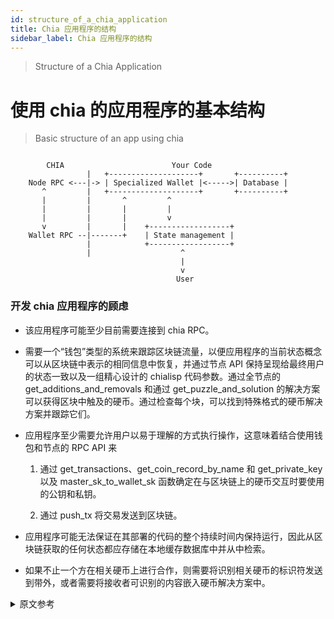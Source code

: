 ```yaml
---
id: structure_of_a_chia_application
title: Chia 应用程序的结构
sidebar_label: Chia 应用程序的结构
---
```


> Structure of a Chia Application

# 使用 chia 的应用程序的基本结构

> Basic structure of an app using chia

```

        CHIA                        Your Code
                 |   +--------------------+       +----------+
    Node RPC <---|-> | Specialized Wallet |<----->| Database |
       ^         |   +--------------------+       +----------+
       |         |       ^         ^
       |         |       |         |
       |         |       |         v
       v         |       |    +------------------+
    Wallet RPC --|-------+    | State management |
                 |            +------------------+
                 |                    ^
                                      |
                                      v
                                     User
```

### 开发 chia 应用程序的顾虑

- 该应用程序可能至少目前需要连接到 chia RPC。

- 需要一个“钱包”类型的系统来跟踪区块链流量，以便应用程序的当前状态概念可以从区块链中表示的相同信息中恢复，并通过节点 API 保持呈现给最终用户的状态一致以及一组精心设计的 chialisp 代码参数。通过全节点的 get_additions_and_removals 和通过 get_puzzle_and_solution 的解决方案可以获得区块中触及的硬币。通过检查每个块，可以找到特殊格式的硬币解决方案并跟踪它们。

- 应用程序至少需要允许用户以易于理解的方式执行操作，这意味着结合使用钱包和节点的 RPC API 来

   1. 通过 get_transactions、get_coin_record_by_name 和 get_private_key 以及 master_sk_to_wallet_sk 函数确定在与区块链上的硬币交互时要使用的公钥和私钥。

   2. 通过 push_tx 将交易发送到区块链。

- 应用程序可能无法保证在其部署的代码的整个持续时间内保持运行，因此从区块链获取的任何状态都应存储在本地缓存数据库中并从中检索。

- 如果不止一个方在相关硬币上进行合作，则需要将识别相关硬币的标识符发送到带外，或者需要将接收者可识别的内容嵌入硬币解决方案中。

<details>
<summary>原文参考</summary>

- ### Concerns for developing chia apps

- The app likely needs a connection to the chia RPC at least for now.

- A "wallet" type system is needed to track blockchain traffic so that the app's
  concept of the current state can be recovered from the same information that's
  represented in the blockchain and in order to keep the state presented to the
  end user consistent via the node API and a well designed set of arguments to
  the chialisp code.  Coins touched in a block are available via the full node's
  get_additions_and_removals and the solutions via get_puzzle_and_solution.  By
  checking out each block, it'll be possible to find specially formatted
  coin solutions and track them.

- The app needs at a minimum to allow the user to take actions in a comprehensible
  way, which means using a combination of the wallet and node's RPC API to

    1. Establish which public and private keys to use when interacting with coins
       on the blockchain via get_transactions, get_coin_record_by_name and
       get_private_key and the master_sk_to_wallet_sk function.

    2. Send transactions to the blockchain via push_tx.

- It's likely that the app won't be able to guarantee that it remains running for
  the full duration of the purpose of the code it deploys, therefore any state
  picked up from the blockchain should be stored in and retrieved from a local
  cache database.

- If more than one party is cooperating over the coin in question, then either an
  identifier picking out the coin in question needs to be sent out of band or
  something identifiable by the recipient needs to be embedded in the coin
  solution.

</details>

